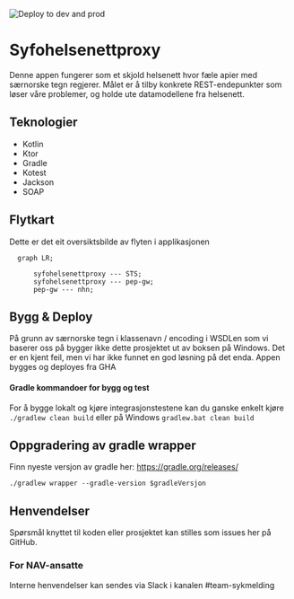 ![Deploy to dev and prod](https://github.com/navikt/syfohelsenettproxy/workflows/Deploy%20to%20dev%20and%20prod/badge.svg)

# Syfohelsenettproxy
Denne appen fungerer som et skjold helsenett hvor fæle apier med særnorske tegn regjerer. Målet er å tilby konkrete
REST-endepunkter som løser våre problemer, og holde ute datamodellene fra helsenett. 

## Teknologier
* Kotlin
* Ktor
* Gradle
* Kotest
* Jackson
* SOAP


## Flytkart
Dette er det eit oversiktsbilde av flyten i applikasjonen
```mermaid
  graph LR;
  
      syfohelsenettproxy --- STS;
      syfohelsenettproxy --- pep-gw;      
      pep-gw --- nhn; 
 ```

## Bygg & Deploy
På grunn av særnorske tegn i klassenavn / encoding i WSDLen som vi baserer oss på bygger ikke dette prosjektet ut av boksen på Windows. Det er en kjent feil, men vi har ikke funnet en god løsning på det enda. Appen bygges og deployes fra GHA

#### Gradle kommandoer for bygg og test
For å bygge lokalt og kjøre integrasjonstestene kan du ganske enkelt kjøre `./gradlew clean build` eller på Windows
`gradlew.bat clean build`

## Oppgradering av gradle wrapper
Finn nyeste versjon av gradle her: https://gradle.org/releases/

```./gradlew wrapper --gradle-version $gradleVersjon```

## Henvendelser
Spørsmål knyttet til koden eller prosjektet kan stilles som issues her på GitHub.

### For NAV-ansatte

Interne henvendelser kan sendes via Slack i kanalen #team-sykmelding